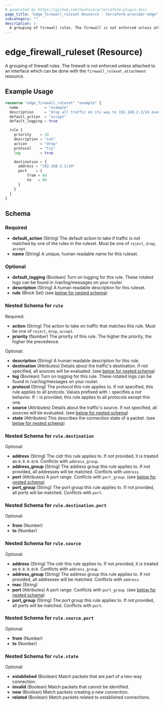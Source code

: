 ```yaml
---
# generated by https://github.com/hashicorp/terraform-plugin-docs
page_title: "edge_firewall_ruleset Resource - terraform-provider-edge"
subcategory: ""
description: |-
  A grouping of firewall rules. The firewall is not enforced unless attached to an interface which can be done with the firewall_ruleset_attachment resource.
---
```


# edge_firewall_ruleset (Resource)

A grouping of firewall rules. The firewall is not enforced unless attached to an interface which can be done with the `firewall_ruleset_attachment` resource.

## Example Usage

```terraform
resource "edge_firewall_ruleset" "example" {
  name            = "example"
  description     = "drop all traffic on its way to 192.168.2.1/24 over port 80"
  default_action  = "accept"
  default_logging = true

  rule {
    priority    = 10
    description = "ssh"
    action      = "drop" 
    protocol    = "tcp"
    log         = true

    destination = {
      address = "192.168.2.1/24"
      port    = {
          from = 80
          to   = 80
      }
    }
  }
}
```

<!-- schema generated by tfplugindocs -->
## Schema

### Required

- **default_action** (String) The default action to take if traffic is not matched by one of the rules in the ruleset. Must be one of `reject`, `drop`, `accept`.
- **name** (String) A unique, human readable name for this ruleset.

### Optional

- **default_logging** (Boolean) Turn on logging for this rule. These rotated logs can be found in /var/log/messages on your router.
- **description** (String) A human readable description for this ruleset.
- **rule** (Block Set) (see [below for nested schema](#nestedblock--rule))

<a id="nestedblock--rule"></a>
### Nested Schema for `rule`

Required:

- **action** (String) The action to take on traffic that matches this rule. Must be one of `reject`, `drop`, `accept`.
- **priority** (Number) The priority of this rule. The higher the priority, the higher the precedence.

Optional:

- **description** (String) A human readable description for this rule.
- **destination** (Attributes) Details about the traffic's destination. If not specified, all sources will be evaluated. (see [below for nested schema](#nestedatt--rule--destination))
- **log** (Boolean) Turn on logging for this rule. These rotated logs can be found in /var/log/messages on your router.
- **protocol** (String) The protocol this rule applies to. If not specified, this rule applies to all protcols. Values prefixed with `!` specifies a _not_ behavior. If `!` is provided, this rule applies to all protocols except this one.
- **source** (Attributes) Details about the traffic's source. If not specified, all sources will be evaluated. (see [below for nested schema](#nestedatt--rule--source))
- **state** (Attributes) This describes the connection state of a packet. (see [below for nested schema](#nestedatt--rule--state))

<a id="nestedatt--rule--destination"></a>
### Nested Schema for `rule.destination`

Optional:

- **address** (String) The cidr this rule applies to. If not provided, it is treated as `0.0.0.0/0`. Conflicts with `address_group`.
- **address_group** (String) The address group this rule applies to. If not provided, all addresses will be matched. Conflicts with `address`.
- **port** (Attributes) A port range. Conflicts with `port_group`. (see [below for nested schema](#nestedatt--rule--destination--port))
- **port_group** (String) The port group this rule applies to. If not provided, all ports will be matched. Conflicts with `port`.

<a id="nestedatt--rule--destination--port"></a>
### Nested Schema for `rule.destination.port`

Optional:

- **from** (Number)
- **to** (Number)



<a id="nestedatt--rule--source"></a>
### Nested Schema for `rule.source`

Optional:

- **address** (String) The cidr this rule applies to. If not provided, it is treated as `0.0.0.0/0`. Conflicts with `address_group`.
- **address_group** (String) The address group this rule applies to. If not provided, all addresses will be matched. Conflicts with `address`.
- **mac** (String)
- **port** (Attributes) A port range. Conflicts with `port_group`. (see [below for nested schema](#nestedatt--rule--source--port))
- **port_group** (String) The port group this rule applies to. If not provided, all ports will be matched. Conflicts with `port`.

<a id="nestedatt--rule--source--port"></a>
### Nested Schema for `rule.source.port`

Optional:

- **from** (Number)
- **to** (Number)



<a id="nestedatt--rule--state"></a>
### Nested Schema for `rule.state`

Optional:

- **established** (Boolean) Match packets that are part of a two-way connection.
- **invalid** (Boolean) Match packets that cannot be identified.
- **new** (Boolean) Match packets creating a new connection.
- **related** (Boolean) Match packets related to established connections.


